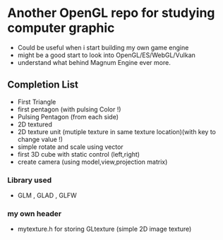 # Another OpenGL repo for studying computer graphic

- Could be useful when i start building my own game engine
- might be a good start to look into OpenGL/ES/WebGL/Vulkan
- understand what behind Magnum Engine ever more.

## Completion List

- First Triangle 
- first pentagon (with pulsing Color !)
- Pulsing Pentagon (from each side)
- 2D textured
- 2D texture unit (mutiple texture in same texture location)(with key to change value !)
- simple rotate and scale using vector
- first 3D cube with static control (left,right)
- create camera (using model,view,projection matrix)
### Library used

- GLM , GLAD , GLFW 

### my own header

- mytexture.h for storing GLtexture (simple 2D image texture)